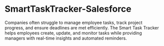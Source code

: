 # SmartTaskTracker-Salesforce
Companies often struggle to manage employee tasks, track project progress, and ensure deadlines are met efficiently. The Smart Task Tracker helps employees create, update, and monitor tasks while providing managers with real-time insights and automated reminders.
